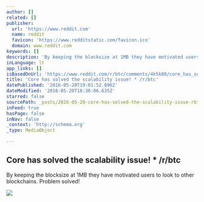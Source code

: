 ```yaml
---
author: []
related: []
publisher:
  url: 'https://www.reddit.com'
  name: reddit
  favicon: 'https://www.redditstatic.com/favicon.ico'
  domain: www.reddit.com
keywords: []
description: 'By keeping the blocksize at 1MB they have motivated users to look to other blockchains. Problem solved!'
inLanguage: lt
app_links: []
isBasedOnUrl: 'https://www.reddit.com/r/btc/comments/4k5k80/core_has_solved_the_scalability_issue/'
title: 'Core has solved the scalability issue! * /r/btc'
datePublished: '2016-05-20T19:01:52.896Z'
dateModified: '2016-05-20T18:36:06.635Z'
starred: false
sourcePath: _posts/2016-05-20-core-has-solved-the-scalability-issue-rbtc.md
inFeed: true
hasPage: false
inNav: false
_context: 'http://schema.org'
_type: MediaObject

---
```

<article style=""><h1>Core has solved the scalability issue! * /r/btc</h1><p>By keeping the blocksize at 1MB they have motivated users to look to other blockchains. Problem solved!</p><img src="https://www.redditstatic.com/icon.png" /></article>